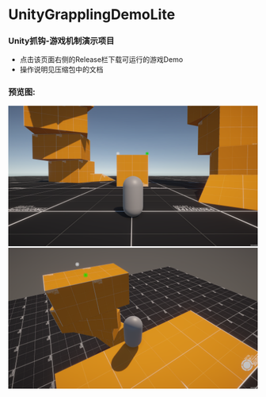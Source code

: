 # UnityGrapplingDemoLite  
### Unity抓钩-游戏机制演示项目  
- 点击该页面右侧的Release栏下载可运行的游戏Demo  
- 操作说明见压缩包中的文档

### 预览图:  
![Image text](https://github.com/deep-river/UnityGrapplingDemoLite/blob/d6d14f34a12bddb4e40cd935f8957601b9c23cb3/PreviewImages/Demo02.png)
![Image text](https://github.com/deep-river/UnityGrapplingDemoLite/blob/d6d14f34a12bddb4e40cd935f8957601b9c23cb3/PreviewImages/Demo03.png)
